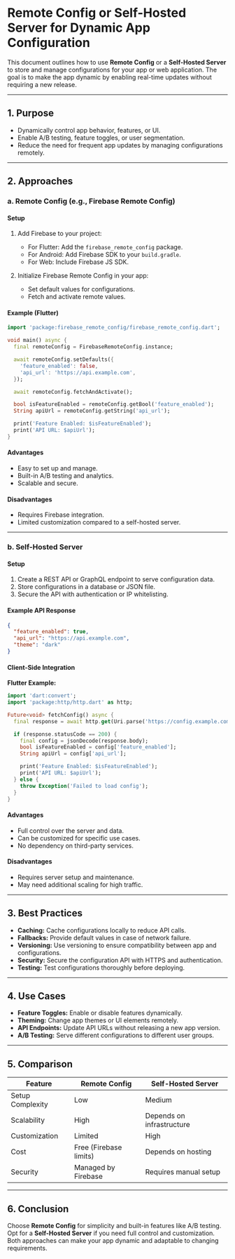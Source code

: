 # Remote Config or Self-Hosted Server for Dynamic App Configuration

This document outlines how to use **Remote Config** or a **Self-Hosted Server** to store and manage configurations for your app or web application. The goal is to make the app dynamic by enabling real-time updates without requiring a new release.

---

## 1. **Purpose**
- Dynamically control app behavior, features, or UI.
- Enable A/B testing, feature toggles, or user segmentation.
- Reduce the need for frequent app updates by managing configurations remotely.

---

## 2. **Approaches**

### **a. Remote Config (e.g., Firebase Remote Config)**

#### **Setup**
1. Add Firebase to your project:
    - For Flutter: Add the `firebase_remote_config` package.
    - For Android: Add Firebase SDK to your `build.gradle`.
    - For Web: Include Firebase JS SDK.

2. Initialize Firebase Remote Config in your app:
    - Set default values for configurations.
    - Fetch and activate remote values.

#### **Example (Flutter)**

```dart
import 'package:firebase_remote_config/firebase_remote_config.dart';

void main() async {
  final remoteConfig = FirebaseRemoteConfig.instance;

  await remoteConfig.setDefaults({
    'feature_enabled': false,
    'api_url': 'https://api.example.com',
  });

  await remoteConfig.fetchAndActivate();

  bool isFeatureEnabled = remoteConfig.getBool('feature_enabled');
  String apiUrl = remoteConfig.getString('api_url');

  print('Feature Enabled: $isFeatureEnabled');
  print('API URL: $apiUrl');
}
```

#### **Advantages**
- Easy to set up and manage.
- Built-in A/B testing and analytics.
- Scalable and secure.

#### **Disadvantages**
- Requires Firebase integration.
- Limited customization compared to a self-hosted server.

---

### **b. Self-Hosted Server**

#### **Setup**
1. Create a REST API or GraphQL endpoint to serve configuration data.
2. Store configurations in a database or JSON file.
3. Secure the API with authentication or IP whitelisting.

#### **Example API Response**

```json
{
  "feature_enabled": true,
  "api_url": "https://api.example.com",
  "theme": "dark"
}
```

#### **Client-Side Integration**

**Flutter Example:**

```dart
import 'dart:convert';
import 'package:http/http.dart' as http;

Future<void> fetchConfig() async {
  final response = await http.get(Uri.parse('https://config.example.com/config.json'));

  if (response.statusCode == 200) {
    final config = jsonDecode(response.body);
    bool isFeatureEnabled = config['feature_enabled'];
    String apiUrl = config['api_url'];

    print('Feature Enabled: $isFeatureEnabled');
    print('API URL: $apiUrl');
  } else {
    throw Exception('Failed to load config');
  }
}
```

#### **Advantages**
- Full control over the server and data.
- Can be customized for specific use cases.
- No dependency on third-party services.

#### **Disadvantages**
- Requires server setup and maintenance.
- May need additional scaling for high traffic.

---

## 3. **Best Practices**
- **Caching:** Cache configurations locally to reduce API calls.
- **Fallbacks:** Provide default values in case of network failure.
- **Versioning:** Use versioning to ensure compatibility between app and configurations.
- **Security:** Secure the configuration API with HTTPS and authentication.
- **Testing:** Test configurations thoroughly before deploying.

---

## 4. **Use Cases**
- **Feature Toggles:** Enable or disable features dynamically.
- **Theming:** Change app themes or UI elements remotely.
- **API Endpoints:** Update API URLs without releasing a new app version.
- **A/B Testing:** Serve different configurations to different user groups.

---

## 5. **Comparison**

| Feature                | Remote Config           | Self-Hosted Server       |
|------------------------|-------------------------|--------------------------|
| Setup Complexity       | Low                    | Medium                   |
| Scalability            | High                   | Depends on infrastructure|
| Customization          | Limited                | High                     |
| Cost                   | Free (Firebase limits) | Depends on hosting       |
| Security               | Managed by Firebase    | Requires manual setup    |

---

## 6. **Conclusion**
Choose **Remote Config** for simplicity and built-in features like A/B testing. Opt for a **Self-Hosted Server** if you need full control and customization. Both approaches can make your app dynamic and adaptable to changing requirements.